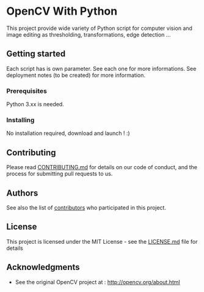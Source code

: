 # OpenCV With Python

This project provide wide variety of Python script for computer vision and image editing as thresholding, transformations, edge detection ...

## Getting started

Each script has is own parameter. See each one for more informations.
See deployment notes (to be created) for more information.

### Prerequisites

Python 3.xx is needed.

### Installing

No installation required, download and launch ! :)

## Contributing

Please read [CONTRIBUTING.md](https://gist.github.com/PurpleBooth/b24679402957c63ec426) for details on our code of conduct, and the process for submitting pull requests to us.

## Authors

See also the list of [contributors](https://github.com/your/project/contributors) who participated in this project.

## License

This project is licensed under the MIT License - see the [LICENSE.md](LICENSE.md) file for details

## Acknowledgments

* See the original OpenCV project at : http://opencv.org/about.html
